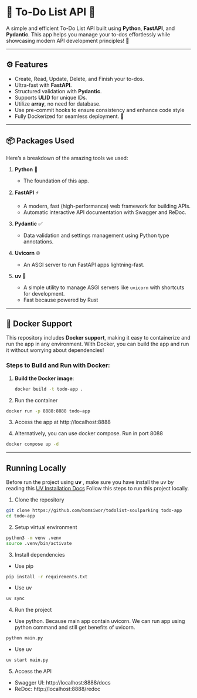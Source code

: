 # 📝 To-Do List API 🚀
A simple and efficient To-Do List API built using **Python**, **FastAPI**, and **Pydantic**. This app helps you manage your to-dos effortlessly while showcasing modern API development principles! 🌟

---

## ⚙️ Features
- Create, Read, Update, Delete, and Finish your to-dos.
- Ultra-fast with **FastAPI**.
- Structured validation with **Pydantic**.
- Supports **ULID** for unique IDs.
- Utilize **array**, no need for database.
- Use pre-commit hooks to ensure consistency and enhance code style
- Fully Dockerized for seamless deployment. 🐳

---

## 📦 Packages Used
Here’s a breakdown of the amazing tools we used:

1. **Python** 🐍
   - The foundation of this app.

2. **FastAPI** ⚡
   - A modern, fast (high-performance) web framework for building APIs.
   - Automatic interactive API documentation with Swagger and ReDoc.

3. **Pydantic** ✅
   - Data validation and settings management using Python type annotations.

4. **Uvicorn** 🌐
   - An ASGI server to run FastAPI apps lightning-fast.

5. **uv** 🌟
   - A simple utility to manage ASGI servers like `uvicorn` with shortcuts for development.
   - Fast because powered by Rust

---

## 🐳 Docker Support
This repository includes **Docker support**, making it easy to containerize and run the app in any environment.
With Docker, you can build the app and run it without worrying about dependencies!

### Steps to Build and Run with Docker:
1. **Build the Docker image**:
   ```bash
   docker build -t todo-app .

2. Run the container

```bash
docker run -p 8888:8888 todo-app
```

3. Access the app at http://localhost:8888

4. Alternatively, you can use docker compose. Run in port 8088
```bash
docker compose up -d
```

---

## Running Locally

Before run the project using **uv** , make sure you have install the uv by reading this [UV Installation Docs](https://docs.astral.sh/uv/getting-started/installation/)
Follow this steps to run this project locally.

1. Clone the repository
```bash
git clone https://github.com/bomsiwor/todolist-soulparking todo-app
cd todo-app
```

2. Setup virtual environment
```bash
python3 -m venv .venv
source .venv/bin/activate
```

3. Install dependencies
- Use pip
```bash
pip install -r requirements.txt
```

- Use uv
```bash
uv sync
```

4. Run the project
- Use python.
Because main app contain uvicorn. We can run app using python command and still get benefits of uvicorn.
```bash
python main.py
```

- Use uv
```bash
uv start main.py
```

5. Access the API
- Swagger UI: http://localhost:8888/docs
- ReDoc: http://localhost:8888/redoc
